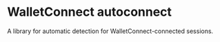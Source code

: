 # WalletConnect autoconnect

A library for automatic detection for WalletConnect-connected sessions.